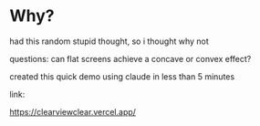 # Why?

had this random stupid thought, so i thought why not

questions:
can flat screens achieve a concave or convex effect?

created this quick demo using claude in less than 5 minutes


link:

https://clearviewclear.vercel.app/
